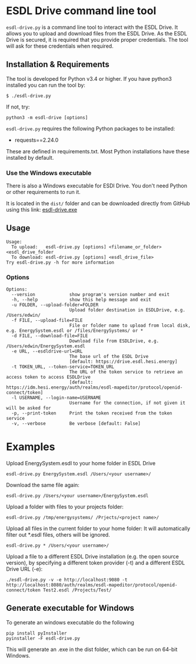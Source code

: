 # ESDL Drive command line tool
```esdl-drive.py``` is a command line tool to interact with the ESDL Drive. 
It allows you to upload and download files from the ESDL Drive. As the ESDL Drive
is secured, it is required that you provide proper credentials. The tool will ask 
for these credentials when required.

## Installation & Requirements
The tool is developed for Python v3.4 or higher. If you have python3 installed
you can run the tool by:

```$ ./esdl-drive.py```

If not, try:

```python3 -m esdl-drive [options]```

`esdl-drive.py` requires the following Python packages to be installed:
- requests==2.24.0

These are defined in requirements.txt. Most Python installations have these installed by default.

### Use the Windows executable
There is also a Windows executable for ESDl Drive. You don't need Python or other requirements to run it.

It is located in the `dist/` folder and can be downloaded directly from GitHub using this link: [esdl-drive.exe](../../blob/master/dist/esdl-drive.exe)


## Usage
```
Usage:                                                                        
  To upload:   esdl-drive.py [options] <filename_or_folder> <esdl_drive_folder
  To download: esdl-drive.py [options] <esdl_drive_file>                      
Try esdl-drive.py -h for more information                                     
```

### Options
```                                                                              
Options:                                                                      
  --version             show program's version number and exit                
  -h, --help            show this help message and exit                       
  -u FOLDER, --upload-folder=FOLDER                                           
                        Upload folder destination in ESDLDrive, e.g. /Users/edwin/                                         
  -f FILE, --upload-file=FILE                                                 
                        File or folder name to upload from local disk, e.g. EnergySystem.esdl or /files/EnergySystems/ or *       
  -d FILE, --download-file=FILE                                               
                        Download file from ESDLDrive, e.g. /Users/edwin/EnergySystem.esdl                        
  -e URL, --esdldrive-url=URL                                                 
                        The base url of the ESDL Drive 
                        [default: https://drive.esdl.hesi.energy]                       
  -t TOKEN_URL, --token-service=TOKEN_URL                                     
                        The URL of the token service to retrieve an access token to access ESDLDrive 
                        [default: https://idm.hesi.energy/auth/realms/esdl-mapeditor/protocol/openid-connect/token]              
  -l USERNAME, --login-name=USERNAME                                          
                        Username for the connection, if not given it will be asked for                                             
  -p, --print-token     Print the token received from the token service       
  -v, --verbose         Be verbose [default: False]                           
```

# Examples
Upload EnergySystem.esdl to your home folder in ESDL Drive
```
esdl-drive.py EnergySystem.esdl /Users/<your username>/
```

Download the same file again:
```
esdl-drive.py /Users/<your username>/EnergySystem.esdl
```

Upload a folder with files to your projects folder:
```
esdl-drive.py /tmp/energysystems/ /Prjects/<project name>/
```

Upload all files in the current folder to your home folder:
It will automatically filter out *.esdl files, others will be ignored.
```
esdl-drive.py * /Users/<your username>/
```

Upload a file to a different ESDL Drive installation (e.g. the open source version),
by specifying a different token provider (-t) and a different ESDL Drive URL (-e):
```
./esdl-drive.py -v -e http://localhost:9080 -t http://localhost:8080/auth/realms/esdl-mapeditor/protocol/openid-connect/token Test2.esdl /Projects/Test/
```

## Generate executable for Windows
To generate an windows executable do the following
```buildoutcfg
pip install pyInstaller
pyinstaller -F esdl-drive.py
```
This will generate an .exe in the dist folder, which can be run on 64-bit Windows.
